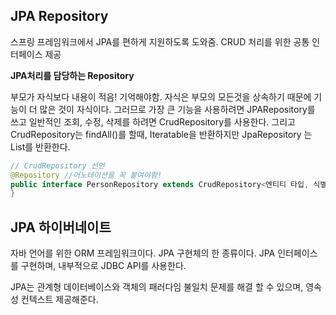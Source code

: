 ## JPA Repository

스프링 프레임워크에서 JPA를 편하게 지원하도록 도와줌. CRUD 처리를 위한 공통 인터페이스 제공



**JPA처리를 담당하는 Repository**

부모가 자식보다 내용이 적음! 기억해야함. 자식은 부모의 모든것을 상속하기 때문에 기능이 더 많은 것이 자식이다. 그러므로 가장 큰 기능을 사용하려면 JPARepository를 쓰고 일반적인 조회, 수정, 삭제를 하려면 CrudRepository를 사용한다. 그리고 CrudRepository는 findAll()를 할때,  Iteratable을 반환하지만 JpaRepository 는 List를 반환한다.



```java
// CrudRepository 선언
@Repository //어노테이션을 꼭 붙여야함!
public interface PersonRepository extends CrudRepository<엔티티 타입, 식별자 타입> {
}
```


## JPA 하이버네이트

자바 언어를 위한 ORM 프레임워크이다. JPA 구현체의 한 종류이다. JPA 인터페이스를 구현하며, 내부적으로 JDBC API를 사용한다.

JPA는 관계형 데이터베이스와 객체의 패러다임 불일치 문제를 해결 할 수 있으며, 영속성 컨텍스트 제공해준다.

